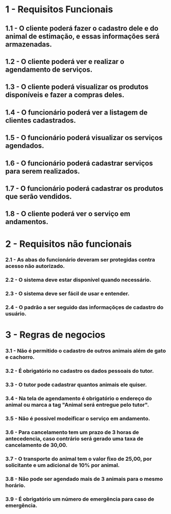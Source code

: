 # 1 - Requisitos Funcionais
## 1.1 - O cliente poderá fazer o cadastro dele e do animal de estimação, e essas informações será armazenadas.
## 1.2 - O cliente poderá ver e realizar o agendamento de serviços.
## 1.3 - O cliente poderá visualizar os produtos disponíveis e fazer a compras deles.
## 1.4 - O funcionário poderá ver a listagem de clientes cadastrados.
## 1.5 - O funcionário poderá visualizar os serviços agendados.
## 1.6 - O funcionário poderá cadastrar serviços para serem realizados.
## 1.7 - O funcionário poderá cadastrar os produtos que serão vendidos.
## 1.8 - O cliente poderá ver o serviço em andamentos.

# 2 - Requisitos não funcionais
### 2.1 - As abas do funcionário deveram ser protegidas contra acesso não autorizado.
### 2.2 - O sistema deve estar disponível quando necessário.
### 2.3 - O sistema deve ser fácil de usar e entender.
### 2.4 - O padrão a ser seguido das informaçõçes de cadastro do usuário.

# 3 - Regras de negocios
### 3.1 - Não é permitido o cadastro de outros animais além de gato e cachorro.
### 3.2 - É obrigatório no cadastro os dados pessoais do tutor.
### 3.3 - O tutor pode cadastrar quantos animais ele quiser.
### 3.4 - Na tela de agendamento é obrigatório o endereço do animal ou marca a tag "Animal será entregue pelo tutor".
### 3.5 - Não é possivel modeificar o serviço em andamento.
### 3.6 - Para cancelamento tem um prazo de 3 horas de antecedencia, caso contrário será gerado uma taxa de cancelamento de 30,00.
### 3.7 - O transporte do animal tem o valor fixo de 25,00, por solicitante e um adicional de 10% por animal.
### 3.8 - Não pode ser agendado mais de 3 animais para o mesmo horário.
### 3.9 - É obrigatório um número de emergência para caso de emergência.

###
